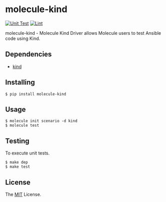 # molecule-kind

[![Unit Test](https://github.com/retr0h/molecule-kind/actions/workflows/unit.yml/badge.svg)](https://github.com/retr0h/molecule-kind/actions/workflows/unit.yml)
[![Lint](https://github.com/retr0h/molecule-kind/actions/workflows/lint.yml/badge.svg)](https://github.com/retr0h/molecule-kind/actions/workflows/lint.yml)

molecule-kind - Molecule Kind Driver allows Molecule users to test Ansible code using Kind.

## Dependencies

* [kind][]

## Installing

    $ pip install molecule-kind

## Usage

    $ molecule init scenario -d kind
    $ molecule test

## Testing

To execute unit tests.

    $ make dep
    $ make test

## License

The [MIT] License.

[kind]: https://github.com/kubernetes-sigs/kind
[MIT]: LICENSE
